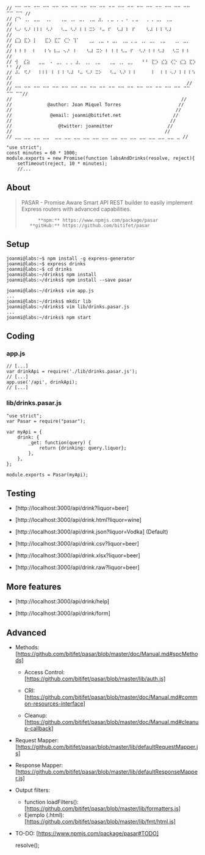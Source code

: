 

    // ⠉⠉ ⠉⠉ ⠉⠉ ⠉⠉ ⠉⠉ ⠉⠉ ⠉⠉ ⠉⠉ ⠉⠉ ⠉⠉ ⠉⠉ ⠉⠉ ⠉⠉ ⠉⠉ ⠉⠉ ⠉⠉ ⠉⠉ ⠉⠉ ⠉⠉ ⠉⠉ ⠉⠉ //
    // ⡎⠑ ⢀⡀ ⣀⣀  ⢀⡀   ⢀⣀ ⢀⡀ ⣀⡀ ⢀⣀ ⣰⡀ ⡀⣀ ⡀⢀ ⠄ ⡀⣀   ⡀⢀ ⣀⡀ ⢀⣀            //
    // ⠣⠔ ⠣⠜ ⠇⠇⠇ ⠣⠜   ⠣⠤ ⠣⠜ ⠇⠸ ⠭⠕ ⠘⠤ ⠏  ⠣⠼ ⠇ ⠏    ⠣⠼ ⠇⠸ ⠣⠼            //
    // ⣎⣱ ⣏⡱ ⡇   ⣏⡱ ⣏⡉ ⢎⡑ ⢹⠁   ⢀⣀ ⢀⣀ , ⣀⡀ ⢀⣀ ⡀⣀ ⢀⡀ ⣀⡀ ⢀⣀   ⢀⡀ ⣀⡀      //
    // ⠇⠸ ⠇  ⠇   ⠇⠱ ⠧⠤ ⠢⠜ ⠸    ⠣⠼ ⠭⠕ ⠇ ⠇⠸ ⠣⠤ ⠏  ⠣⠜ ⠇⠸ ⠣⠼   ⠣⠭ ⠇⠸      //
    // ⢺  ⣎⣵   ⣀⣀  ⠄ ⣀⡀ ⡀⢀ ⣰⡀ ⢀⡀ ⢀⣀   ⢀⣀ ⢀⡀ ⣀⡀   ⠃⠃ ⣏⡱ ⣎⣱ ⢎⡑ ⣎⣱ ⣏⡱ ⠃⠃ //
    // ⠼⠄ ⠫⠜   ⠇⠇⠇ ⠇ ⠇⠸ ⠣⠼ ⠘⠤ ⠣⠜ ⠭⠕   ⠣⠤ ⠣⠜ ⠇⠸      ⠇  ⠇⠸ ⠢⠜ ⠇⠸ ⠇⠱    // 
    //                                                                //
    // ⠉⠉ ⠉⠉ ⠉⠉ ⠉⠉ ⠉⠉ ⠉⠉ ⠉⠉ ⠉⠉ ⠉⠉ ⠉⠉ ⠉⠉ ⠉⠉ ⠉⠉ ⠉⠉ ⠉⠉ ⠉⠉ ⠉⠉ ⠉⠉ ⠉⠉ ⠉⠉ ⠉⠉// 
    //                                                              //
    //             @author: Joan Miquel Torres                     //
    //                                                            //
    //              @email: joanmi@bitifet.net                   //
    //                                                          //
    //                 @twitter: joanmitter                    //
    //                                                        //
    // ⣀⣀ ⣀⣀ ⣀⣀ ⣀⣀  ⣀⣀ ⣀⣀ ⣀⣀ ⣀⣀ ⣀⣀ ⣀⣀ ⣀⣀ ⣀⣀ ⣀⣀ ⣀⣀ ⣀⣀ ⣀⣀ ⣀⣀ ⣀ //

    "use strict";
    const minutes = 60 * 1000;
    module.exports = new Promise(function labsAndDrinks(resolve, reject){
        setTimeout(reject, 10 * minutes);
        //...


About
-----

>   PASAR - Promise Aware Smart API REST builder to easily implement Express
>           routers with advanced capabilities.
>
>           **npm:** https://www.npmjs.com/package/pasar
>        **gitHub:** https://github.com/bitifet/pasar


Setup
-----

    joanmi@labs:~$ npm install -g express-generator
    joanmi@labs:~$ express drinks
    joanmi@labs:~$ cd drinks
    joanmi@labs:~/drinks$ npm install
    joanmi@labs:~/drinks$ npm install --save pasar

    joanmi@labs:~/drinks$ vim app.js
    ...
    joanmi@labs:~/drinks$ mkdir lib
    joanmi@labs:~/drinks$ vim lib/drinks.pasar.js
    ...
    joanmi@labs:~/drinks$ npm start
    


Coding
------

### app.js

    // [...]
    var drinkApi = require('./lib/drinks.pasar.js');
    // [...]
    app.use('/api', drinkApi);
    // [...]


### lib/drinks.pasar.js

    "use strict";
    var Pasar = require("pasar");

    var myApi = {
        drink: {
            _get: function(query) {
                return {drinking: query.liquor};
            },
        },
    };

    module.exports = Pasar(myApi);


Testing
-------

  * [http://localhost:3000/api/drink?liquor=beer]


  * [http://localhost:3000/api/drink.html?liquor=wine]
  * [http://localhost:3000/api/drink.json?liquor=Vodka] (Default)
  * [http://localhost:3000/api/drink.csv?liquor=beer]
  * [http://localhost:3000/api/drink.xlsx?liquor=beer]


  * [http://localhost:3000/api/drink.raw?liquor=beer]


More features
-------------

  * [http://localhost:3000/api/drink/help]


  * [http://localhost:3000/api/drink/form]


Advanced
--------

  * Methods: [https://github.com/bitifet/pasar/blob/master/doc/Manual.md#spcMethods]

    - Access Control: [https://github.com/bitifet/pasar/blob/master/lib/auth.js]

    - CRI: [https://github.com/bitifet/pasar/blob/master/doc/Manual.md#common-resources-interface]

    - Cleanup: [https://github.com/bitifet/pasar/blob/master/doc/Manual.md#cleanup-callback]


  * Request Mapper: [https://github.com/bitifet/pasar/blob/master/lib/defaultRequestMapper.js]


  * Response Mapper: [https://github.com/bitifet/pasar/blob/master/lib/defaultResponseMapper.js]


  * Output filters: 
    - function loadFilters(): [https://github.com/bitifet/pasar/blob/master/lib/formatters.js]
    - Ejemplo (.html): [https://github.com/bitifet/pasar/blob/master/lib/fmt/html.js]


  * TO-DO: [https://www.npmjs.com/package/pasar#TODO]



    resolve();



